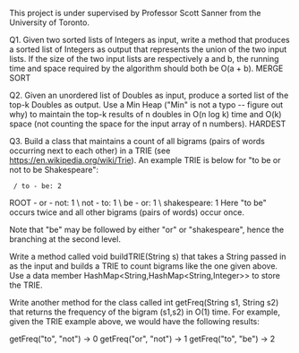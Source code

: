This project is under supervised by Professor Scott Sanner from the University of Toronto. 

Q1. Given two sorted lists of Integers as input, write a method that produces a sorted list of Integers as output that represents the union of the two input lists. If the size of the two input lists are respectively a and b, the running time and space required by the algorithm should both be O(a + b). MERGE SORT

Q2. Given an unordered list of Doubles as input, produce a sorted list of the top-k Doubles as output. Use a Min Heap ("Min" is not a typo -- figure out why) to maintain the top-k results of n doubles in O(n log k) time and O(k) space (not counting the space for the input array of n numbers). HARDEST

Q3. Build a class that maintains a count of all bigrams (pairs of words occurring next to each other) in a TRIE (see https://en.wikipedia.org/wiki/Trie). An example TRIE is below for "to be or not to be Shakespeare":

     / to - be: 2
ROOT - or - not: 1
     \ not - to: 1
     \ be - or: 1
          \ shakespeare: 1
Here "to be" occurs twice and all other bigrams (pairs of words) occur once.

Note that "be" may be followed by either "or" or "shakespeare", hence the branching at the second level.

Write a method called void buildTRIE(String s) that takes a String passed in as the input and builds a TRIE to count bigrams like the one given above. Use a data member HashMap<String,HashMap<String,Integer>> to store the TRIE.

Write another method for the class called int getFreq(String s1, String s2) that returns the frequency of the bigram (s1,s2) in O(1) time. For example, given the TRIE example above, we would have the following results:

getFreq("to", "not") -> 0
getFreq("or", "not") -> 1
getFreq("to", "be") -> 2
